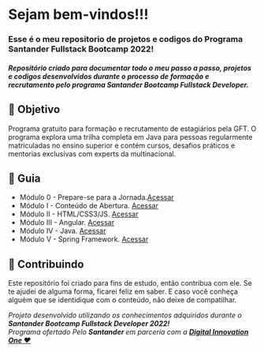 <h1> 
  Sejam bem-vindos!!! <br>
</h1>
<h3>
  Esse é o meu repositorio de projetos e codigos do Programa Santander Fullstack Bootcamp 2022! 
</h3>

<h5> 
  Repositório criado para documentar todo o meu passo a passo, projetos e codigos desenvolvidos durante o processo de formação e recrutamento pelo programa Santander Bootcamp Fullstack Developer.
</h5>


<h2> 🎯 Objetivo </h2>
  Programa gratuito para formação e recrutamento de estagiários pela GFT. O programa explora uma trilha completa em Java para pessoas regularmente matriculadas no ensino superior e contém cursos, desafios práticos e mentorias exclusivas com experts da multinacional.

<h2 dir="auto"> 🚦 Guia </h2>
<ul dir="auto">
 <li> 
  Módulo 0 - Prepare-se para a Jornada.<a href="https://www.notion.so/diegojfsr/M-dulo-0-Prepare-se-para-a-Jornada-3f2babc31be74d6f946062569777d0e2">Acessar</a>
 </li>
 
 
 
 <li> 
  Módulo I - Conteúdo de Abertura. <a href="https://www.notion.so/diegojfsr/M-dulo-I-Conte-do-de-Abertura-6890331f78174607b5d998ce6a77431f"> Acessar </a>
 </li>
 <li> 
  Módulo II - HTML/CSS3/JS. <a href="https://www.notion.so/diegojfsr/M-dulo-II-HTML-CSS3-JS-2e48276de16b4836862f1403b2de6967"> Acessar </a>
 </li>
 <li> 
  Módulo III - Angular. <a href="https://www.notion.so/diegojfsr/M-dulo-III-Angular-01ab444eeb7a401cb17b52af728a308d"> Acessar </a>
 </li>
 <li> 
  Módulo IV - Java. <a href="https://www.notion.so/diegojfsr/M-dulo-IV-JAVA-b83817ad777f47d6aeec4e6e654278d4"> Acessar </a>
 </li>
 <li> 
  Módulo V - Spring Framework. <a href="https://www.notion.so/diegojfsr/M-dulo-V-Spring-Framework-e16219316118409e96f0e06501829e6b"> Acessar </a>
 </li>
</ul>

<h2 dir="auto"> 🤝 Contribuindo </h2>
<p dir="auto">
  Este repositório foi criado para fins de estudo, então contribua com ele. Se te ajudei de alguma forma, ficarei feliz em
  saber. 
E caso você conheça alguém que se identidique com o conteúdo, não deixe de compatilhar.
</p>




<p dir="auto"> 
 <em>
  Projeto desenvolvido utilizando os conhecimentos adquiridos durante o 
  <strong> Santander Bootcamp Fullstack Developer 2022! </strong><br>
  Programa ofertado Pelo <strong> Santander </strong> em parceria com a <a href="https://www.dio.me/"> <strong>  Digital Innovation One ❤️ </strong> </a>
 </em> 
</p>
